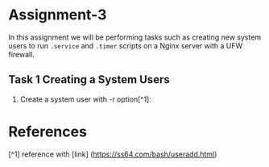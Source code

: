 # Assignment-3
In this assignment we will be performing tasks such as creating new system users to run `.service` and `.timer` scripts on a Nginx server with a UFW firewall. 

## Task 1 Creating a System Users 
1. Create a system user with -r option[^1]:


# References
[^1] reference with [link] (https://ss64.com/bash/useradd.html)


